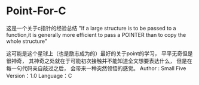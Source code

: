 # Point-For-C
这是一个关于c指针的经验总结
"If a large structure is to be passed to 
a function,it is generally more efficient 
to pass a POINTER than to copy the whole 
structure"

这可能是这个星球上（也是励志成为的）最好的关于point的学习，
平平无奇但是很神奇，
其神奇之处就在于可能初次接触并不能知道全文想要表达什么，
但是在每一句代码亲自敲过之后，
会带来一种突然领悟的感觉。
Author : Small Five
Version：1.0
Language：C
